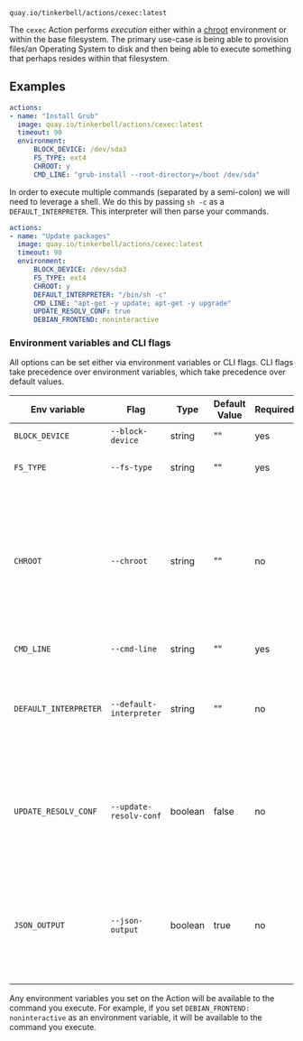 ```
quay.io/tinkerbell/actions/cexec:latest
```

The `cexec` Action performs *execution* either within a [chroot](https://en.wikipedia.org/wiki/Chroot) environment
or within the base filesystem. The primary use-case is being able to provision
files/an Operating System to disk and then being able to execute something that
perhaps resides within that filesystem.

## Examples

```yaml
actions:
- name: "Install Grub"
  image: quay.io/tinkerbell/actions/cexec:latest
  timeout: 90
  environment:
      BLOCK_DEVICE: /dev/sda3
      FS_TYPE: ext4
      CHROOT: y
      CMD_LINE: "grub-install --root-directory=/boot /dev/sda"
```

In order to execute multiple commands (separated by a semi-colon) we will
need to leverage a shell. We do this by passing `sh -c` as a `DEFAULT_INTERPRETER`.
This interpreter will then parse your commands.

```yaml
actions:
- name: "Update packages"
  image: quay.io/tinkerbell/actions/cexec:latest
  timeout: 90
  environment:
      BLOCK_DEVICE: /dev/sda3
      FS_TYPE: ext4
      CHROOT: y
      DEFAULT_INTERPRETER: "/bin/sh -c"
      CMD_LINE: "apt-get -y update; apt-get -y upgrade"
      UPDATE_RESOLV_CONF: true
      DEBIAN_FRONTEND: noninteractive
```

### Environment variables and CLI flags

All options can be set either via environment variables or CLI flags.
CLI flags take precedence over environment variables, which take precedence over default values.

| Env variable | Flag | Type | Default Value | Required | Description |
|--------------|------|------|---------------|----------|-------------|
| `BLOCK_DEVICE` | `--block-device` | string | "" | yes | The block device to mount. |
| `FS_TYPE` | `--fs-type` | string | "" | yes | The filesystem type of the block device. |
| `CHROOT` | `--chroot` | string | "" | no | If set to `y` (or a non empty string), the Action will execute the given command within a chroot environment. This option is DEPRECATED. Future versions will always chroot |
| `CMD_LINE` | `--cmd-line` | string | "" | yes | The command to execute. |
| `DEFAULT_INTERPRETER` | `--default-interpreter` | string | "" | no | The default interpreter to use when executing commands. This is useful when you need to execute multiple commands. |
| `UPDATE_RESOLV_CONF` | `--update-resolv-conf` | boolean | false | no| If set to `true`, the cexec Action will update the `/etc/resolv.conf` file within the chroot environment with the `/etc/resolv.conf` from the host. |
| `JSON_OUTPUT` | `--json-output` | boolean | true | no | If set to `true`, the cexec Action will log output in JSON format. The defaults to `true`. If set to `false`, the cexec Action will log output in plain text format. |

Any environment variables you set on the Action will be available to the command you execute.
For example, if you set `DEBIAN_FRONTEND: noninteractive` as an environment variable, it will be available to the command you execute.
